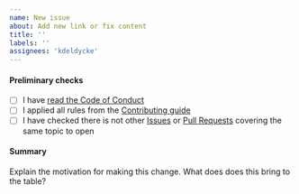 ```yaml
---
name: New issue
about: Add new link or fix content
title: ''
labels: ''
assignees: 'kdeldycke'
---
```


#### Preliminary checks

* [ ] I have [read the Code of Conduct](https://github.com/kdeldycke/awesome-falsehood/blob/main/.github/code-of-conduct.md)
* [ ] I applied all rules from the [Contributing guide](https://github.com/kdeldycke/awesome-falsehood/blob/main/.github/contributing.md)
* [ ] I have checked there is not other [Issues](https://github.com/kdeldycke/awesome-falsehood/issues) or [Pull Requests](https://github.com/kdeldycke/awesome-falsehood/pulls) covering the same topic to open

#### Summary

<!-- You can skip this if you're proposing something as trivial as fixing a typo -->

Explain the motivation for making this change. What does does this bring to the table?